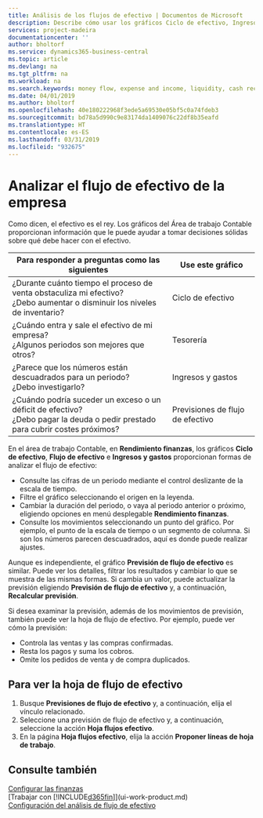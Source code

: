 ```yaml
---
title: Análisis de los flujos de efectivo | Documentos de Microsoft
description: Describe cómo usar los gráficos Ciclo de efectivo, Ingresos y gastos, Flujo de efectivo y Previsión de flujo de efectivo para analizar el flujo de dinero de entrada y salida pasado y futuro de su empresa.
services: project-madeira
documentationcenter: ''
author: bholtorf
ms.service: dynamics365-business-central
ms.topic: article
ms.devlang: na
ms.tgt_pltfrm: na
ms.workload: na
ms.search.keywords: money flow, expense and income, liquidity, cash receipts minus cash payments, Cartera
ms.date: 04/01/2019
ms.author: bholtorf
ms.openlocfilehash: 40e180222968f3ede5a69530e05bf5c0a74fdeb3
ms.sourcegitcommit: bd78a5d990c9e83174da1409076c22df8b35eafd
ms.translationtype: HT
ms.contentlocale: es-ES
ms.lasthandoff: 03/31/2019
ms.locfileid: "932675"
---
```

# <a name="analyzing-cash-flow-in-your-company"></a>Analizar el flujo de efectivo de la empresa
Como dicen, el efectivo es el rey. Los gráficos del Área de trabajo Contable proporcionan información que le puede ayudar a tomar decisiones sólidas sobre qué debe hacer con el efectivo.  

| Para responder a preguntas como las siguientes | Use este gráfico |
| --- | --- |
| ¿Durante cuánto tiempo el proceso de venta obstaculiza mi efectivo?</br> ¿Debo aumentar o disminuir los niveles de inventario? |Ciclo de efectivo |
| ¿Cuándo entra y sale el efectivo de mi empresa?</br> ¿Algunos periodos son mejores que otros? |Tesorería |
| ¿Parece que los números están descuadrados para un periodo?</br> ¿Debo investigarlo? |Ingresos y gastos |
| ¿Cuándo podría suceder un exceso o un déficit de efectivo?</br> ¿Debo pagar la deuda o pedir prestado para cubrir costes próximos? |Previsiones de flujo de efectivo |

En el área de trabajo Contable, en **Rendimiento finanzas**, los gráficos **Ciclo de efectivo**, **Flujo de efectivo** e **Ingresos y gastos** proporcionan formas de analizar el flujo de efectivo:  

* Consulte las cifras de un periodo mediante el control deslizante de la escala de tiempo.  
* Filtre el gráfico seleccionando el origen en la leyenda.  
* Cambiar la duración del periodo, o vaya al periodo anterior o próximo, eligiendo opciones en menú desplegable **Rendimiento finanzas**.  
* Consulte los movimientos seleccionando un punto del gráfico. Por ejemplo, el punto de la escala de tiempo o un segmento de columna. Si son los números parecen descuadrados, aquí es donde puede realizar ajustes.  

Aunque es independiente, el gráfico **Previsión de flujo de efectivo** es similar. Puede ver los detalles, filtrar los resultados y cambiar lo que se muestra de las mismas formas. Si cambia un valor, puede actualizar la previsión eligiendo **Previsión de flujo de efectivo** y, a continuación, **Recalcular previsión**.

Si desea examinar la previsión, además de los movimientos de previsión, también puede ver la hoja de flujo de efectivo. Por ejemplo, puede ver cómo la previsión:

* Controla las ventas y las compras confirmadas.  
* Resta los pagos y suma los cobros.  
* Omite los pedidos de venta y de compra duplicados.  

## <a name="to-view-a-cash-flow-worksheet"></a>Para ver la hoja de flujo de efectivo
1. Busque **Previsiones de flujo de efectivo** y, a continuación, elija el vínculo relacionado.  
2. Seleccione una previsión de flujo de efectivo y, a continuación, seleccione la acción **Hoja flujos efectivo**.  
3. En la página **Hoja flujos efectivo**, elija la acción **Proponer líneas de hoja de trabajo**.  

## <a name="see-also"></a>Consulte también
[Configurar las finanzas](finance-setup-finance.md)  
[Trabajar con [!INCLUDE[d365fin](includes/d365fin_md.md)]](ui-work-product.md)  
[Configuración del análisis de flujo de efectivo](finance-setup-cash-flow-analyses.md)  

